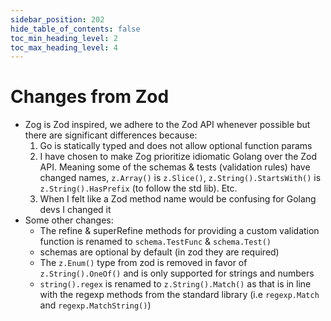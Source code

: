 ```yaml
---
sidebar_position: 202
hide_table_of_contents: false
toc_min_heading_level: 2
toc_max_heading_level: 4
---
```


# Changes from Zod

- Zog is Zod inspired, we adhere to the Zod API whenever possible but there are significant differences because:
  1. Go is statically typed and does not allow optional function params
  2. I have chosen to make Zog prioritize idiomatic Golang over the Zod API. Meaning some of the schemas & tests (validation rules) have changed names, `z.Array()` is `z.Slice()`, `z.String().StartsWith()` is `z.String().HasPrefix` (to follow the std lib). Etc.
  3. When I felt like a Zod method name would be confusing for Golang devs I changed it
- Some other changes:
  - The refine & superRefine methods for providing a custom validation function is renamed to `schema.TestFunc` & `schema.Test()`
  - schemas are optional by default (in zod they are required)
  - The `z.Enum()` type from zod is removed in favor of `z.String().OneOf()` and is only supported for strings and numbers
  - `string().regex` is renamed to `z.String().Match()` as that is in line with the regexp methods from the standard library (i.e `regexp.Match` and `regexp.MatchString()`)
